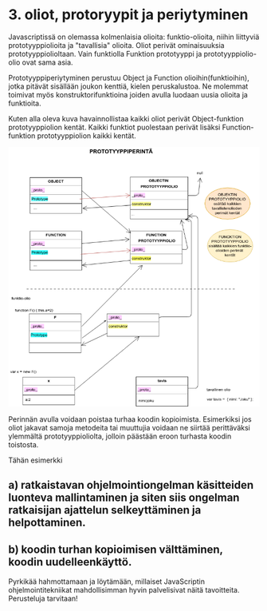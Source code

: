 
# 3. oliot, protoryypit ja periytyminen

Javascriptissä on olemassa kolmenlaisia olioita: funktio-olioita, niihin liittyviä prototyyppiolioita ja "tavallisia" olioita. Oliot perivät ominaisuuksia prototyyppiolioltaan. Vain funktiolla Funktion prototyyppi ja prototyyppiolio-olio ovat sama asia.

Prototyyppiperiytyminen perustuu Object ja Function olioihin(funktioihin), jotka pitävät sisällään joukon kenttiä, kielen peruskalustoa. Ne molemmat toimivat myös konstruktorifunktioina joiden avulla luodaan uusia olioita ja funktioita.

Kuten alla oleva kuva havainnollistaa kaikki oliot perivät Object-funktion prototyyppiolion kentät. Kaikki funktiot puolestaan perivät lisäksi Function-funktion prototyyppiolion kaikki kentät.

<img src="https://github.com/vsvala/JavaScript_ohjelmointitekniikka/blob/master/Untitled%20Diagram.png" >


Perinnän avulla voidaan poistaa turhaa koodin kopioimista. Esimerkiksi jos oliot jakavat samoja  metodeita tai muuttujia voidaan ne siirtää perittäväksi ylemmältä prototyyppioliolta, jolloin päästään eroon turhasta koodin toistosta.

Tähän esimerkki

## a) ratkaistavan ohjelmointiongelman käsitteiden luonteva mallintaminen ja siten siis ongelman ratkaisijan ajattelun selkeyttäminen ja helpottaminen.

##  b) koodin turhan kopioimisen välttäminen, koodin uudelleenkäyttö.

Pyrkikää hahmottamaan ja löytämään, millaiset JavaScriptin ohjelmointitekniikat mahdollisimman hyvin palvelisivat näitä tavoitteita. Perusteluja tarvitaan!


